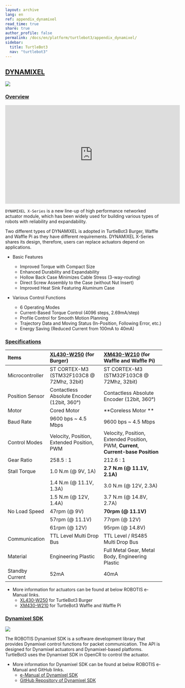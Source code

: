```yaml
---
layout: archive
lang: en
ref: appendix_dynamixel
read_time: true
share: true
author_profile: false
permalink: /docs/en/platform/turtlebot3/appendix_dynamixel/
sidebar:
  title: TurtleBot3
  nav: "turtlebot3"
---
```


<div style="counter-reset: h1 22"></div>
<div style="counter-reset: h2 0"></div>

<!--[dummy Header 1]>
  <h1 id="appendixes"><a href="#appendixes">Appendixes</a></h1>
<![end dummy Header 1]-->

## [DYNAMIXEL](#appendix-dynamixel)

![](/assets/images/platform/turtlebot3/appendix_dynamixel/dynamixel_x.jpg)

### [Overview](#overview)

<iframe width="560" height="315" src="https://www.youtube.com/embed/gZWoyCvU-U8" frameborder="0" allowfullscreen></iframe>

`DYNAMIXEL X-Series` is a new line-up of high performance networked actuator module, which has been widely used for building various types of robots with reliability and expandability.

Two different types of DYNAMIXEL is adopted in TurtleBot3 Burger, Waffle and Waffle Pi as they have different requirements. DYNAMIXEL X-Series shares its design, therefore, users can replace actuators depend on applications.

- Basic Features
  - Improved Torque with Compact Size
  - Enhanced Durability and Expandability
  - Hollow Back Case Minimizes Cable Stress (3-way-routing)
  - Direct Screw Assembly to the Case (without Nut Insert)
  - Improved Heat Sink Featuring Aluminum Case

- Various Control Functions
  - 6 Operating Modes
  - Current-Based Torque Control (4096 steps, 2.69mA/step)
  - Profile Control for Smooth Motion Planning
  - Trajectory Data and Moving Status (In-Position, Following Error, etc.)
  - Energy Saving (Reduced Current from 100mA to 40mA)

### [Specifications](#specifications)

| Items           | [XL430-W250][xl430_w250] (for Burger)          | [XM430-W210][xm430_w210] (for Waffle and Waffle Pi)                                |
|:----------------|:-----------------------------------------------|:-----------------------------------------------------------------------------------|
| Microcontroller | ST CORTEX-M3 (STM32F103C8 @ 72Mhz, 32bit)      | ST CORTEX-M3 (STM32F103C8 @ 72Mhz, 32bit)                                          |
| Position Sensor | Contactless Absolute Encoder (12bit, 360&deg;) | Contactless Absolute Encoder (12bit, 360&deg;)                                     |
| Motor           | Cored Motor                                    | **Coreless Motor **                                                                |
| Baud Rate       | 9600 bps ~ 4.5 Mbps                            | 9600 bps ~ 4.5 Mbps                                                                |
| Control Modes   | Velocity, Position, Extended Position, PWM     | Velocity, Position, Extended Position, PWM, **Current**, **Current-base Position** |
| Gear Ratio      | 258.5 : 1                                      | 212.6 : 1                                                                          |
| Stall Torque    | 1.0 N.m (@ 9V, 1A)                             | **2.7 N.m (@ 11.1V, 2.1A)**                                                        |
|                 | 1.4 N.m (@ 11.1V, 1.3A)                        | 3.0 N.m (@ 12V, 2.3A)                                                              |
|                 | 1.5 N.m (@ 12V, 1.4A)                          | 3.7 N.m (@ 14.8V, 2.7A)                                                            |
| No Load Speed   | 47rpm (@ 9V)                                   | **70rpm (@ 11.1V)**                                                                |
|                 | 57rpm (@ 11.1V)                                | 77rpm (@ 12V)                                                                      |
|                 | 61rpm (@ 12V)                                  | 95rpm (@ 14.8V)                                                                    |
| Communication   | TTL Level Multi Drop Bus                       | TTL Level / RS485 Multi Drop Bus                                                   |
| Material        | Engineering Plastic                            | Full Metal Gear, Metal Body, Engineering Plastic                                   |
| Standby Current | 52mA                                           | 40mA                                                                               |


- More information for actuators can be found at below ROBOTIS e-Manual links.
  - [XL430-W250][xl430_w250] for TurtleBot3 Burger
  - [XM430-W210][xm430_w210] for TurtleBot3 Waffle and Waffle Pi

### [Dynamixel SDK](#dynamixel-sdk)

![](/assets/images/sw/sdk/dynamixel_sdk/overview/dynamixel_sdk_concept_logo.jpg)

The ROBOTIS Dynamixel SDK is a software development library that provides Dynamixel control functions for packet communication. The API is designed for Dynamixel actuators and Dynamixel-based platforms. TurtleBot3 uses the Dynamixel SDK in OpenCR to control the actuator.

- More information for Dynamixel SDK can be found at below ROBOTIS e-Manual and GitHub links.
  - [e-Manual of Dynamixel SDK][dynamixel_sdk]
  - [GitHub Repository of Dynamixel SDK][dynamixel_sdk_github]

[dynamixel]: http://en.robotis.com/subindex/dxl_en.php
[xl430_w250]: /docs/en/dxl/x/xl430-w250/
[xm430_w210]: /docs/en/dxl/x/xm430-w210/
[dynamixel_sdk]: /docs/en/software/dynamixel/dynamixel_sdk/overview/
[dynamixel_sdk_github]: https://github.com/ROBOTIS-GIT/DynamixelSDK
